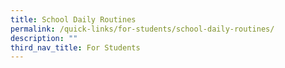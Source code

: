 ```yaml
---
title: School Daily Routines
permalink: /quick-links/for-students/school-daily-routines/
description: ""
third_nav_title: For Students
---
```

